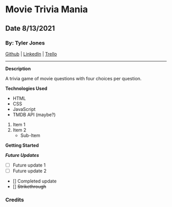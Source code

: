 # Movie Trivia Mania

## Date 8/13/2021

### By: Tyler Jones

[Github](https://github.com/msiroilem) |
[LinkedIn](https://www.linkedin.com/in/tyler-jones-36a30136/) | [Trello](https://trello.com/b/tql959Uf/movie-trivia-mania)

---

**Description**

A trivia game of movie questions with four choices per question.

**Technologies Used**

- HTML
- CSS
- JavaScript
- TMDB API (maybe?)

1. Item 1
2. Item 2
   - Sub-Item

**Getting Started**



**_Future Updates_**

- [ ] Future update 1
- [ ] Future update 2
- [] Completed update
- [] ~~Strikethrough~~

### Credits


